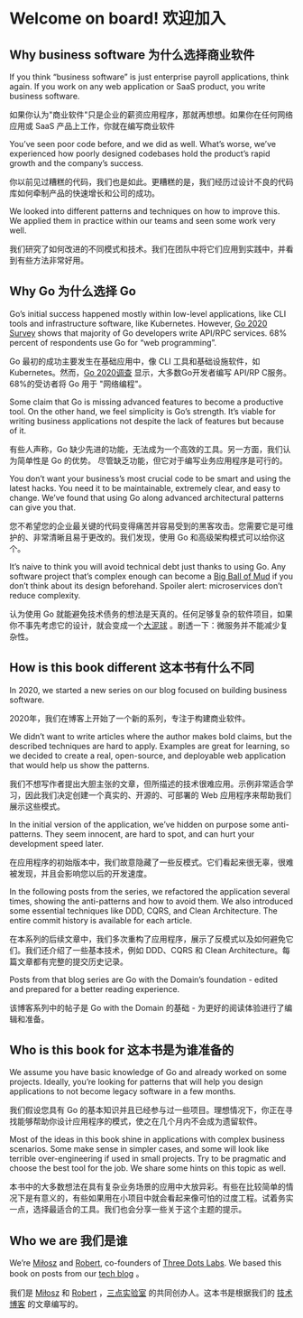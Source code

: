 # Welcome on board! 欢迎加入 

## Why business software 为什么选择商业软件

If you think “business software” is just enterprise payroll applications, think again. If you work on any web
application or SaaS product, you write business software.

如果你认为"商业软件"只是企业的薪资应用程序，那就再想想。如果你在任何网络应用或 SaaS 产品上工作，你就在编写商业软件

You’ve seen poor code before, and we did as well. What’s worse, we’ve experienced how poorly designed codebases hold the
product’s rapid growth and the company’s success.

你以前见过糟糕的代码，我们也是如此。更糟糕的是，我们经历过设计不良的代码库如何牵制产品的快速增长和公司的成功。

We looked into different patterns and techniques on how to improve this. We applied them in practice within our teams
and seen some work very well.

我们研究了如何改进的不同模式和技术。我们在团队中将它们应用到实践中，并看到有些方法非常好用。

## Why Go 为什么选择 Go

Go’s initial success happened mostly within low-level applications, like CLI tools and infrastructure software, like
Kubernetes. However, [Go 2020 Survey](https://blog.golang.org/survey2020-results) shows that majority of Go developers
write API/RPC services. 68% percent of respondents use Go for “web programming”.

Go 最初的成功主要发生在基础应用中，像 CLI 工具和基础设施软件，如 Kubernetes。然而，[Go 2020调查](https://blog.golang.org/survey2020-results) 显示，大多数Go开发者编写
API/RP C服务。68%的受访者将 Go 用于 "网络编程"。

Some claim that Go is missing advanced features to become a productive tool. On the other hand, we feel simplicity is
Go’s strength. It’s viable for writing business applications not despite the lack of features but because of it.

有些人声称，Go 缺少先进的功能，无法成为一个高效的工具。另一方面，我们认为简单性是 Go 的优势。 尽管缺乏功能，但它对于编写业务应用程序是可行的。

You don’t want your business’s most crucial code to be smart and using the latest hacks. You need it to be maintainable,
extremely clear, and easy to change. We’ve found that using Go along advanced architectural patterns can give you that.

您不希望您的企业最关键的代码变得痛苦并容易受到的黑客攻击。您需要它是可维护的、非常清晰且易于更改的。我们发现，使用 Go 和高级架构模式可以给你这个。

It’s naive to think you will avoid technical debt just thanks to using Go. Any software project that’s complex enough
can become a [Big Ball of Mud](https://en.wikipedia.org/wiki/Big_ball_of_mud) if you don’t think about its design
beforehand. Spoiler alert: microservices don’t reduce complexity.

认为使用 Go 就能避免技术债务的想法是天真的。任何足够复杂的软件项目，如果你不事先考虑它的设计，就会变成一个[大泥球](https://en.wikipedia.org/wiki/Big_ball_of_mud)
。剧透一下：微服务并不能减少复杂性。

## How is this book different 这本书有什么不同

In 2020, we started a new series on our blog focused on building business software.

2020年，我们在博客上开始了一个新的系列，专注于构建商业软件。

We didn’t want to write articles where the author makes bold claims, but the described techniques are hard to apply.
Examples are great for learning, so we decided to create a real, open-source, and deployable web application that would
help us show the patterns.

我们不想写作者提出大胆主张的文章，但所描述的技术很难应用。示例非常适合学习，因此我们决定创建一个真实的、开源的、可部署的 Web 应用程序来帮助我们展示这些模式。

In the initial version of the application, we’ve hidden on purpose some anti-patterns. They seem innocent, are hard to
spot, and can hurt your development speed later.

在应用程序的初始版本中，我们故意隐藏了一些反模式。它们看起来很无辜，很难被发现，并且会影响您以后的开发速度。

In the following posts from the series, we refactored the application several times, showing the anti-patterns and how
to avoid them. We also introduced some essential techniques like DDD, CQRS, and Clean Architecture. The entire commit
history is available for each article.

在本系列的后续文章中，我们多次重构了应用程序，展示了反模式以及如何避免它们。我们还介绍了一些基本技术，例如 DDD、CQRS 和 Clean Architecture。每篇文章都有完整的提交历史记录。

Posts from that blog series are Go with the Domain’s foundation - edited and prepared for a better reading experience.

该博客系列中的帖子是 Go with the Domain 的基础 - 为更好的阅读体验进行了编辑和准备。

## Who is this book for 这本书是为谁准备的

We assume you have basic knowledge of Go and already worked on some projects. Ideally, you’re looking for patterns that
will help you design applications to not become legacy software in a few months.

我们假设您具有 Go 的基本知识并且已经参与过一些项目。理想情况下，你正在寻找能够帮助你设计应用程序的模式，使之在几个月内不会成为遗留软件。

Most of the ideas in this book shine in applications with complex business scenarios. Some make sense in simpler cases,
and some will look like terrible over-engineering if used in small projects. Try to be pragmatic and choose the best
tool for the job. We share some hints on this topic as well.

本书中的大多数想法在具有复杂业务场景的应用中大放异彩。有些在比较简单的情况下是有意义的，有些如果用在小项目中就会看起来像可怕的过度工程。试着务实一点，选择最适合的工具。我们也会分享一些关于这个主题的提示。

## Who we are 我们是谁

We’re [Miłosz](https://twitter.com/m1_10sz) and [Robert](https://twitter.com/roblaszczak), co-founders
of [Three Dots Labs](https://threedotslabs.com/). We based this book on posts from
our [tech blog](https://threedots.tech/) 。

我们是 [Miłosz](https://twitter.com/m1_10sz) 和 [Robert](https://twitter.com/roblaszczak)
，[三点实验室](https://threedotslabs.com/) 的共同创办人。这本书是根据我们的 [技术博客](https://threedots.tech/) 的文章编写的。